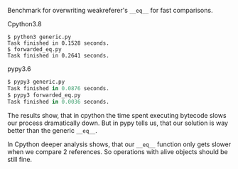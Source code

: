 Benchmark for overwriting weakreferer's `__eq__` for fast comparisons.

Cpython3.8
```
$ python3 generic.py 
Task finished in 0.1528 seconds.
$ forwarded_eq.py 
Task finished in 0.2641 seconds.
```

pypy3.6
```py
$ pypy3 generic.py 
Task finished in 0.0876 seconds.
$ pypy3 forwarded_eq.py 
Task finished in 0.0036 seconds.
```

The results show, that in cpython the time spent executing bytecode slows our process dramatically down. But in pypy
tells us, that our solution is way better than the generic `__eq__`.

In Cpython deeper analysis shows, that our `__eq__` function only gets slower when we compare 2 references. So
operations with alive objects should be still fine.

